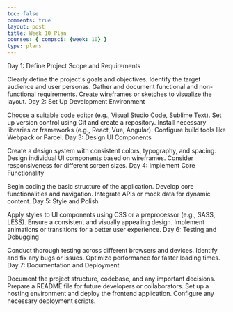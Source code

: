```yaml
---
toc: false
comments: true
layout: post
title: Week 10 Plan
courses: { compsci: {week: 10} }
type: plans
---
```

Day 1: Define Project Scope and Requirements

Clearly define the project's goals and objectives.
Identify the target audience and user personas.
Gather and document functional and non-functional requirements.
Create wireframes or sketches to visualize the layout.
Day 2: Set Up Development Environment

Choose a suitable code editor (e.g., Visual Studio Code, Sublime Text).
Set up version control using Git and create a repository.
Install necessary libraries or frameworks (e.g., React, Vue, Angular).
Configure build tools like Webpack or Parcel.
Day 3: Design UI Components

Create a design system with consistent colors, typography, and spacing.
Design individual UI components based on wireframes.
Consider responsiveness for different screen sizes.
Day 4: Implement Core Functionality

Begin coding the basic structure of the application.
Develop core functionalities and navigation.
Integrate APIs or mock data for dynamic content.
Day 5: Style and Polish

Apply styles to UI components using CSS or a preprocessor (e.g., SASS, LESS).
Ensure a consistent and visually appealing design.
Implement animations or transitions for a better user experience.
Day 6: Testing and Debugging

Conduct thorough testing across different browsers and devices.
Identify and fix any bugs or issues.
Optimize performance for faster loading times.
Day 7: Documentation and Deployment

Document the project structure, codebase, and any important decisions.
Prepare a README file for future developers or collaborators.
Set up a hosting environment and deploy the frontend application.
Configure any necessary deployment scripts.